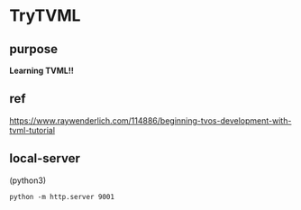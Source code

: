 # TryTVML

## purpose

**Learning TVML!!**

## ref

https://www.raywenderlich.com/114886/beginning-tvos-development-with-tvml-tutorial

## local-server

(python3)

```
python -m http.server 9001
```
